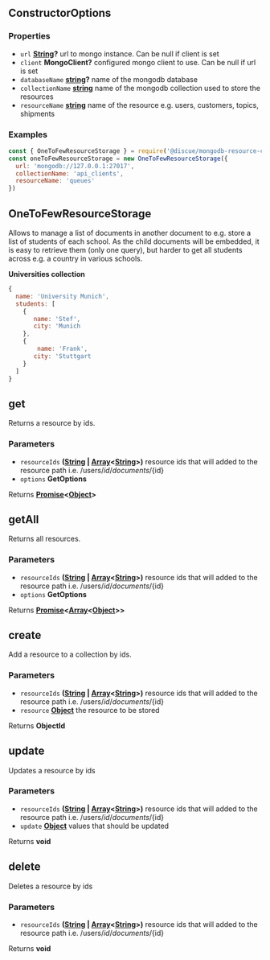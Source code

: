 <!-- Generated by documentation.js. Update this documentation by updating the source code. -->

## ConstructorOptions

### Properties

*   `url` **[String][1]?** url to mongo instance. Can be null if client is set
*   `client` **MongoClient?** configured mongo client to use. Can be null if url is set
*   `databaseName` **[string][1]?** name of the mongodb database
*   `collectionName` **[string][1]** name of the mongodb collection used to store the resources
*   `resourceName` **[string][1]** name of the resource e.g. users, customers, topics, shipments

### Examples

```javascript
const { OneToFewResourceStorage } = require('@discue/mongodb-resource-client')
const oneToFewResourceStorage = new OneToFewResourceStorage({
  url: 'mongodb://127.0.0.1:27017',
  collectionName: 'api_clients',
  resourceName: 'queues'
})
```

## OneToFewResourceStorage

Allows to manage a list of documents in another document to e.g. store a list of
students of each school. As the child documents will be embedded, it is easy
to retrieve them (only one query), but harder to get all students across e.g.
a country in various schools.

<strong>Universities collection</strong>

```js
{
  name: 'University Munich',
  students: [
    {
       name: 'Stef',
       city: 'Munich
    },
    {
        name: 'Frank',
       city: 'Stuttgart
    }
  ]
}
```

## get

Returns a resource by ids.

### Parameters

*   `resourceIds` **([String][1] | [Array][2]<[String][1]>)** resource ids that will added to the resource path i.e. /users/${id}/documents/${id}
*   `options` **GetOptions**&#x20;

Returns **[Promise][3]<[Object][4]>**&#x20;

## getAll

Returns all resources.

### Parameters

*   `resourceIds` **([String][1] | [Array][2]<[String][1]>)** resource ids that will added to the resource path i.e. /users/${id}/documents/${id}
*   `options` **GetOptions**&#x20;

Returns **[Promise][3]<[Array][2]<[Object][4]>>**&#x20;

## create

Add a resource to a collection by ids.

### Parameters

*   `resourceIds` **([String][1] | [Array][2]<[String][1]>)** resource ids that will added to the resource path i.e. /users/${id}/documents/${id}
*   `resource` **[Object][4]** the resource to be stored

Returns **ObjectId**&#x20;

## update

Updates a resource by ids

### Parameters

*   `resourceIds` **([String][1] | [Array][2]<[String][1]>)** resource ids that will added to the resource path i.e. /users/${id}/documents/${id}
*   `update` **[Object][4]** values that should be updated

Returns **void**&#x20;

## delete

Deletes a resource by ids

### Parameters

*   `resourceIds` **([String][1] | [Array][2]<[String][1]>)** resource ids that will added to the resource path i.e. /users/${id}/documents/${id}

Returns **void**&#x20;

[1]: https://developer.mozilla.org/docs/Web/JavaScript/Reference/Global_Objects/String

[2]: https://developer.mozilla.org/docs/Web/JavaScript/Reference/Global_Objects/Array

[3]: https://developer.mozilla.org/docs/Web/JavaScript/Reference/Global_Objects/Promise

[4]: https://developer.mozilla.org/docs/Web/JavaScript/Reference/Global_Objects/Object
